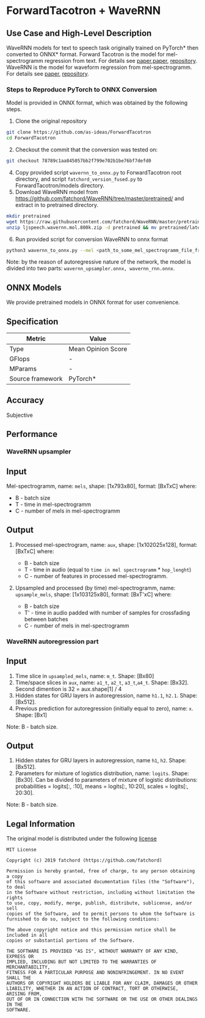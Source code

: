 # ForwardTacotron + WaveRNN

## Use Case and High-Level Description

WaveRNN models for text to speech task  originally trained on PyTorch\*
then converted to ONNX\* format. Forward Tacotron is the model for mel-spectrogramm regression from text.
For details see [paper](https://arxiv.org/pdf/1703.10135.pdf),[paper](https://arxiv.org/pdf/1905.09263.pdf), [repository](https://github.com/as-ideas/ForwardTacotron).
WaveRNN is the model for waveform regression from mel-spectrogramm.
For details see [paper](https://arxiv.org/pdf/1703.10135.pdf), [repository](https://github.com/as-ideas/ForwardTacotron).

### Steps to Reproduce PyTorch to ONNX Conversion
Model is provided in ONNX format, which was obtained by the following steps.

1. Clone the original repository
```sh
git clone https://github.com/as-ideas/ForwardTacotron
cd ForwardTacotron
```
2. Checkout the commit that the conversion was tested on:
```sh
git checkout 78789c1aa845057bb2f799e702b1be76bf7defd0
```
4. Copy provided script `wavernn_to_onnx.py` to ForwardTacotron root directory, and script `fatchord_version_fused.py` to ForwardTacotron/models directory.
5. Download WaveRNN model from https://github.com/fatchord/WaveRNN/tree/master/pretrained/ and extract in to pretrained directory.
```sh
mkdir pretrained
wget https://raw.githubusercontent.com/fatchord/WaveRNN/master/pretrained/ljspeech.wavernn.mol.800k.zip
unzip ljspeech.wavernn.mol.800k.zip -d pretrained && mv pretrained/latest_weights.pyt pretrained/wave_800K.pyt
```
6. Run provided script for conversion WaveRNN to onnx format
```sh
python3 wavernn_to_onnx.py --mel <path_to_some_mel_spectrogramm_file_from_train_directory>.npy --voc_weights pretrained/wave_800K.pyt --hp_file hparams.py --force_cpu --batched
```
Note: by the reason of autoregressive nature of the network, the model is divided into two parts: `wavernn_upsampler.onnx, wavernn_rnn.onnx`.

## ONNX Models
We provide pretrained models in ONNX format for user convenience.

## Specification

| Metric           | Value              |
|------------------|--------------------|
| Type             | Mean Opinion Score |
| GFlops           | -                  |
| MParams          | -                  |
| Source framework | PyTorch\*          |

## Accuracy

Subjective

## Performance

### WaveRNN upsampler

## Input

Mel-spectrogramm, name: `mels`, shape: [1x793x80], format: [BxTxC]
where:

   - B - batch size
   - T - time in mel-spectrogramm
   - C - number of mels in mel-spectrogramm

## Output

1. Processed mel-spectrogram, name: `aux`, shape: [1x102025x128], format: [BxTxC]
where:
   - B - batch size
   - T - time in audio (equal to `time in mel spectrogramm` * `hop_lenght`)
   - C - number of features in processed mel-spectrogramm.

2. Upsampled and processed (by time) mel-spectrogramm, name: `upsample_mels`, shape: [1x103125x80], format: [BxT'xC]
where:
   - B - batch size
   - T' - time in audio padded with number of samples for crossfading between batches
   - C - number of mels in mel-spectrogramm


### WaveRNN autoregression part

## Input
1. Time slice in `upsampled_mels`, name: `m_t`. Shape: [Bx80]
2. Time/space slices in `aux`, name: `a1_t`, `a2_t`, `a3_t`,`a4_t`. Shape: [Bx32]. Second dimention is 32 = aux.shape[1] / 4
3. Hidden states for GRU layers in autoregression, name `h1.1`, `h2.1`. Shape: [Bx512].
4. Previous prediction for autoregression (initially equal to zero), name: `x`. Shape: [Bx1]

Note: B - batch size.

## Output
1. Hidden states for GRU layers in autoregression, name `h1`, `h2`. Shape: [Bx512].
2. Parameters for mixture of logistics distribution, name: `logits`. Shape: [Bx30]. Can be divided to parameters of mixture of logistic distributions: probabilities = logits[:, :10], means = logits[:, 10:20], scales = logits[:, 20:30].

Note: B - batch size.

## Legal Information

The original model is distributed under the following
[license](https://github.com/fatchord/WaveRNN/blob/master/LICENSE.txt)

```
MIT License

Copyright (c) 2019 fatchord (https://github.com/fatchord)

Permission is hereby granted, free of charge, to any person obtaining a copy
of this software and associated documentation files (the "Software"), to deal
in the Software without restriction, including without limitation the rights
to use, copy, modify, merge, publish, distribute, sublicense, and/or sell
copies of the Software, and to permit persons to whom the Software is
furnished to do so, subject to the following conditions:

The above copyright notice and this permission notice shall be included in all
copies or substantial portions of the Software.

THE SOFTWARE IS PROVIDED "AS IS", WITHOUT WARRANTY OF ANY KIND, EXPRESS OR
IMPLIED, INCLUDING BUT NOT LIMITED TO THE WARRANTIES OF MERCHANTABILITY,
FITNESS FOR A PARTICULAR PURPOSE AND NONINFRINGEMENT. IN NO EVENT SHALL THE
AUTHORS OR COPYRIGHT HOLDERS BE LIABLE FOR ANY CLAIM, DAMAGES OR OTHER
LIABILITY, WHETHER IN AN ACTION OF CONTRACT, TORT OR OTHERWISE, ARISING FROM,
OUT OF OR IN CONNECTION WITH THE SOFTWARE OR THE USE OR OTHER DEALINGS IN THE
SOFTWARE.
```

